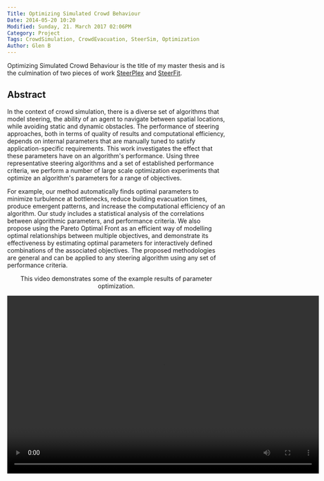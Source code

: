 ```yaml
---
Title: Optimizing Simulated Crowd Behaviour	
Date: 2014-05-20 10:20
Modified: Sunday, 21. March 2017 02:06PM 
Category: Project
Tags: CrowdSimulation, CrowdEvacuation, SteerSim, Optimization
Author: Glen B
---
```


Optimizing Simulated Crowd Behaviour is the title of my master thesis and is the culmination of two pieces of work <a href="SteerPlex.php">SteerPlex</a> and <a href="SteerPlex.php">SteerFit</a>. 

## Abstract

In the context of crowd simulation, there is a diverse set of algorithms that model steering, the ability of an agent to navigate between spatial locations, while avoiding static and dynamic obstacles. The performance of steering approaches, both in terms of quality of results and computational efficiency, depends on internal parameters that are manually tuned to satisfy application-specific requirements. This work investigates the effect that these parameters have on an algorithm's performance. Using three representative steering algorithms and a set of established performance criteria, we perform a number of large scale optimization experiments that optimize an algorithm's parameters for a range of objectives.

For example, our method automatically finds optimal parameters to minimize turbulence at bottlenecks, reduce building evacuation times, produce emergent patterns, and increase the computational efficiency of an algorithm. Our study includes a statistical analysis of the correlations between algorithmic parameters, and performance criteria. We also propose using the Pareto Optimal Front as an efficient way of modelling optimal relationships between multiple objectives, and demonstrate its effectiveness by estimating optimal parameters for interactively defined combinations of the associated objectives. The proposed methodologies are general and can be applied to any steering algorithm using any set of performance criteria.

<article style="text-align:center">
							<p>
								This video demonstrates some of the example results of parameter optimization.
							</p>
							<video width="720" height="410" controls>
							  <source type="video/mp4" src="projects/MastersThesis/Thesis-high-quality.mp4"></source>
							  <source type="video/webm" src="projects/MastersThesis/Thesis-high-quality.webm"></source>
							
							  Your browser does not support the encoded video.
							</video>
						</article>

## Files

[comment]: <> ([Bibtex](../files/bibtex/EnvironmentOpt.bib))
[Paper](../projects/MastersThesis/thesis.pdf)
[Presentation](../projects/MastersThesis/Thesis-Presentation2.pptx)
[comment]: <> ( [Code](https://github.com/FracturedPlane/EnvironmentInterface))

